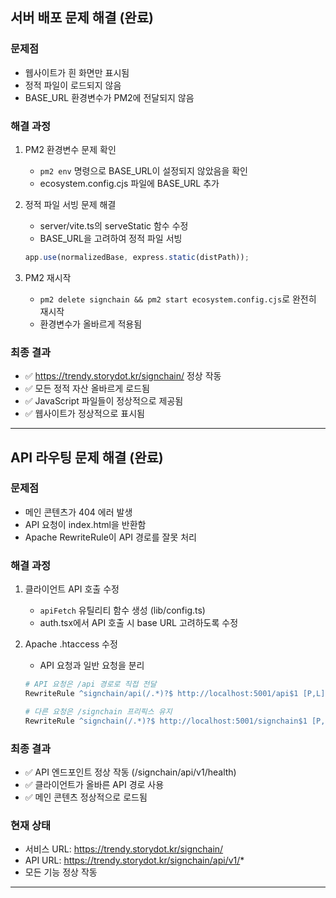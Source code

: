 
## 서버 배포 문제 해결 (완료)

### 문제점
- 웹사이트가 흰 화면만 표시됨
- 정적 파일이 로드되지 않음
- BASE_URL 환경변수가 PM2에 전달되지 않음

### 해결 과정
1. PM2 환경변수 문제 확인
   - `pm2 env` 명령으로 BASE_URL이 설정되지 않았음을 확인
   - ecosystem.config.cjs 파일에 BASE_URL 추가

2. 정적 파일 서빙 문제 해결
   - server/vite.ts의 serveStatic 함수 수정
   - BASE_URL을 고려하여 정적 파일 서빙
   ```javascript
   app.use(normalizedBase, express.static(distPath));
   ```

3. PM2 재시작
   - `pm2 delete signchain && pm2 start ecosystem.config.cjs`로 완전히 재시작
   - 환경변수가 올바르게 적용됨

### 최종 결과
- ✅ https://trendy.storydot.kr/signchain/ 정상 작동
- ✅ 모든 정적 자산 올바르게 로드됨
- ✅ JavaScript 파일들이 정상적으로 제공됨
- ✅ 웹사이트가 정상적으로 표시됨

---

## API 라우팅 문제 해결 (완료)

### 문제점
- 메인 콘텐츠가 404 에러 발생
- API 요청이 index.html을 반환함
- Apache RewriteRule이 API 경로를 잘못 처리

### 해결 과정
1. 클라이언트 API 호출 수정
   - `apiFetch` 유틸리티 함수 생성 (lib/config.ts)
   - auth.tsx에서 API 호출 시 base URL 고려하도록 수정

2. Apache .htaccess 수정
   - API 요청과 일반 요청을 분리
   ```apache
   # API 요청은 /api 경로로 직접 전달
   RewriteRule ^signchain/api(/.*)?$ http://localhost:5001/api$1 [P,L]
   
   # 다른 요청은 /signchain 프리픽스 유지
   RewriteRule ^signchain(/.*)?$ http://localhost:5001/signchain$1 [P,L]
   ```

### 최종 결과
- ✅ API 엔드포인트 정상 작동 (/signchain/api/v1/health)
- ✅ 클라이언트가 올바른 API 경로 사용
- ✅ 메인 콘텐츠 정상적으로 로드됨

### 현재 상태
- 서비스 URL: https://trendy.storydot.kr/signchain/
- API URL: https://trendy.storydot.kr/signchain/api/v1/*
- 모든 기능 정상 작동

---
